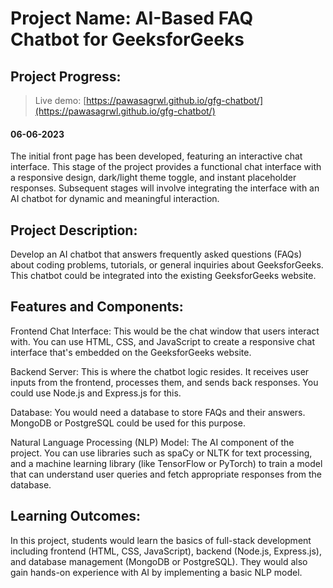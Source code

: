# Project Name: AI-Based FAQ Chatbot for GeeksforGeeks

## Project Progress:

> Live demo: [https://pawasagrwl.github.io/gfg-chatbot/](https://pawasagrwl.github.io/gfg-chatbot/)
#### 06-06-2023
The initial front page has been developed, featuring an interactive chat interface. This stage of the project provides a functional chat interface with a responsive design, dark/light theme toggle, and instant placeholder responses. Subsequent stages will involve integrating the interface with an AI chatbot for dynamic and meaningful interaction.


## Project Description:

Develop an AI chatbot that answers frequently asked questions (FAQs) about coding problems, tutorials, or general inquiries about GeeksforGeeks. This chatbot could be integrated into the existing GeeksforGeeks website.

## Features and Components:

Frontend Chat Interface: This would be the chat window that users interact with. You can use HTML, CSS, and JavaScript to create a responsive chat interface that's embedded on the GeeksforGeeks website.

Backend Server: This is where the chatbot logic resides. It receives user inputs from the frontend, processes them, and sends back responses. You could use Node.js and Express.js for this.

Database: You would need a database to store FAQs and their answers. MongoDB or PostgreSQL could be used for this purpose.

Natural Language Processing (NLP) Model: The AI component of the project. You can use libraries such as spaCy or NLTK for text processing, and a machine learning library (like TensorFlow or PyTorch) to train a model that can understand user queries and fetch appropriate responses from the database.

## Learning Outcomes:

In this project, students would learn the basics of full-stack development including frontend (HTML, CSS, JavaScript), backend (Node.js, Express.js), and database management (MongoDB or PostgreSQL). They would also gain hands-on experience with AI by implementing a basic NLP model.